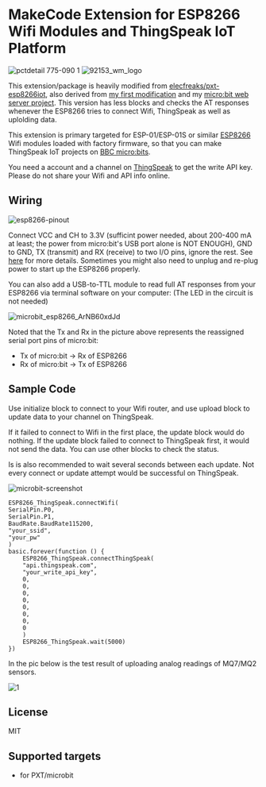 # MakeCode Extension for ESP8266 Wifi Modules and ThingSpeak IoT Platform

![pctdetail 775-090 1](https://user-images.githubusercontent.com/44191076/50425186-76ada780-08ac-11e9-956c-9ebd6be09bb2.jpg)
![92153_wm_logo](https://user-images.githubusercontent.com/44191076/58067910-d68d4d80-7bc1-11e9-9ea8-5605837dd5d5.png)

This extension/package is heavily modified from [elecfreaks/pxt-esp8266iot](https://github.com/elecfreaks/pxt-esp8266iot), also derived from [my first modification](https://github.com/alankrantas/pxt-esp8266iot) and my [micro:bit web server project](https://www.hackster.io/alankrantas/wifi-web-server-on-bbc-micro-bit-and-esp-01-esp8266-498e0d). This version has less blocks and checks the AT responses whenever the ESP8266 tries to connect Wifi, ThingSpeak as well as uplolding data.

This extension is primary targeted for ESP-01/ESP-01S or similar [ESP8266](https://github.com/esp8266/esp8266-wiki/wiki) Wifi modules loaded with factory firmware, so that you can make ThingSpeak IoT projects on [BBC micro:bits](https://microbit.org/).

You need a account and a channel on [ThingSpeak](https://thingspeak.com/) to get the write API key. Please do not share your Wifi and API info online.

## Wiring

![esp8266-pinout](https://user-images.githubusercontent.com/44191076/50428909-fc097a00-08f5-11e9-91f1-921d1b957f29.png)

Connect VCC and CH to 3.3V (sufficint power needed, about 200-400 mA at least; the power from micro:bit's USB port alone is NOT ENOUGH), GND to GND, TX (transmit) and RX (receive) to two I/O pins, ignore the rest. See [here](https://components101.com/wireless/esp8266-pinout-configuration-features-datasheet) for more details. Sometimes you might also need to unplug and re-plug power to start up the ESP8266 properly.

You can also add a USB-to-TTL module to read full AT responses from your ESP8266 via terminal software on your computer: (The LED in the circuit is not needed)

![microbit_esp8266_ArNB60xdJd](https://user-images.githubusercontent.com/44191076/57862847-9c235980-782b-11e9-9588-3e7fe76342ee.png)

Noted that the Tx and Rx in the picture above represents the reassigned serial port pins of micro:bit:

* Tx of micro:bit -> Rx of ESP8266
* Rx of micro:bit -> Tx of ESP8266

## Sample Code

Use initialize block to connect to your Wifi router, and use upload block to update data to your channel on ThingSpeak.

If it failed to connect to Wifi in the first place, the update block would do nothing. If the update block failed to connect to ThingSpeak first, it would not send the data. You can use other blocks to check the status.

Is is also recommended to wait several seconds between each update. Not every connect or update attempt would be successful on ThingSpeak.

![microbit-screenshot](https://user-images.githubusercontent.com/44191076/58189752-a642cd80-7ced-11e9-8557-3be87aa795fa.png)

```
ESP8266_ThingSpeak.connectWifi(
SerialPin.P0,
SerialPin.P1,
BaudRate.BaudRate115200,
"your_ssid",
"your_pw"
)
basic.forever(function () {
    ESP8266_ThingSpeak.connectThingSpeak(
    "api.thingspeak.com",
    "your_write_api_key",
    0,
    0,
    0,
    0,
    0,
    0,
    0,
    0
    )
    ESP8266_ThingSpeak.wait(5000)
})

```

In the pic below is the test result of uploading analog readings of MQ7/MQ2 sensors.

![1](https://user-images.githubusercontent.com/44191076/57868088-e52bdb80-7834-11e9-8c8a-29c5932cd8ab.jpg)

## License

MIT

## Supported targets

* for PXT/microbit
